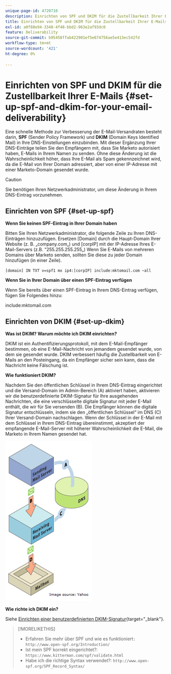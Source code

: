 ```yaml
---
unique-page-id: 4720710
description: Einrichten von SPF und DKIM für die Zustellbarkeit Ihrer E-Mails - Marketo-Dokumente - Produktdokumentation
title: Einrichten von SPF und DKIM für die Zustellbarkeit Ihrer E-Mails
exl-id: a0f88e94-3348-4f48-bbd2-963e2af93dc0
feature: Deliverability
source-git-commit: b95458ffab422901ef5e674756ae5e413ec542fd
workflow-type: tm+mt
source-wordcount: '421'
ht-degree: 0%

---
```


# Einrichten von SPF und DKIM für die Zustellbarkeit Ihrer E-Mails {#set-up-spf-and-dkim-for-your-email-deliverability}

Eine schnelle Methode zur Verbesserung der E-Mail-Versandraten besteht darin, **SPF** (Sender Policy Framework) und **DKIM** (Domain Keys Identified Mail) in Ihre DNS-Einstellungen einzubinden. Mit dieser Ergänzung Ihrer DNS-Einträge teilen Sie den Empfängern mit, dass Sie Marketo autorisiert haben, E-Mails in Ihrem Namen zu senden. Ohne diese Änderung ist die Wahrscheinlichkeit höher, dass Ihre E-Mail als Spam gekennzeichnet wird, da die E-Mail von Ihrer Domain adressiert, aber von einer IP-Adresse mit einer Marketo-Domain gesendet wurde.

>[!CAUTION]
>
>Sie benötigen Ihren Netzwerkadministrator, um diese Änderung in Ihrem DNS-Eintrag vorzunehmen.

## Einrichten von SPF {#set-up-spf}

**Wenn Sie keinen SPF-Eintrag in Ihrer Domain haben**

Bitten Sie Ihren Netzwerkadministrator, die folgende Zeile zu Ihren DNS-Einträgen hinzuzufügen. Ersetzen [Domain] durch die Haupt-Domain Ihrer Website (z. B. „company.com„) und [corpIP] mit der IP-Adresse Ihres E-Mail-Servers (z.B. &quot;255.255.255.255„) Wenn Sie E-Mails von mehreren Domains über Marketo senden, sollten Sie diese zu jeder Domain hinzufügen (in einer Zeile).

`[domain] IN TXT v=spf1 mx ip4:[corpIP] include:mktomail.com ~all`

**Wenn Sie in Ihrer Domain über einen SPF-Eintrag verfügen**

Wenn Sie bereits über einen SPF-Eintrag in Ihrem DNS-Eintrag verfügen, fügen Sie Folgendes hinzu:

include:mktomail.com

## Einrichten von DKIM {#set-up-dkim}

**Was ist DKIM? Warum möchte ich DKIM einrichten?**

DKIM ist ein Authentifizierungsprotokoll, mit dem E-Mail-Empfänger bestimmen, ob eine E-Mail-Nachricht von jemandem gesendet wurde, von dem sie gesendet wurde. DKIM verbessert häufig die Zustellbarkeit von E-Mails an den Posteingang, da ein Empfänger sicher sein kann, dass die Nachricht keine Fälschung ist.

**Wie funktioniert DKIM?**

Nachdem Sie den öffentlichen Schlüssel in Ihrem DNS-Eintrag eingerichtet und die Versand-Domain im Admin-Bereich (A) aktiviert haben, aktivieren wir die benutzerdefinierte DKIM-Signatur für Ihre ausgehenden Nachrichten, die eine verschlüsselte digitale Signatur mit jeder E-Mail enthält, die wir für Sie versenden (B). Die Empfänger können die digitale Signatur entschlüsseln, indem sie den „öffentlichen Schlüssel“ im DNS (C) Ihrer Versand-Domain nachschlagen. Wenn der Schlüssel in der E-Mail mit dem Schlüssel in Ihrem DNS-Eintrag übereinstimmt, akzeptiert der empfangende E-Mail-Server mit höherer Wahrscheinlichkeit die E-Mail, die Marketo in Ihrem Namen gesendet hat.

![](assets/image2015-1-12-13-3a56-3a55.png)

**Wie richte ich DKIM ein?**

Siehe [Einrichten einer benutzerdefinierten DKIM-Signatur](/help/marketo/product-docs/email-marketing/deliverability/set-up-a-custom-dkim-signature.md){target="_blank"}.

>[!MORELIKETHIS]
>
>* Erfahren Sie mehr über SPF und wie es funktioniert`: http://www.open-spf.org/Introduction/`
>* Ist mein SPF korrekt eingerichtet?: `https://www.kitterman.com/spf/validate.html`
>* Habe ich die richtige Syntax verwendet?: `http://www.open-spf.org/SPF_Record_Syntax/`
